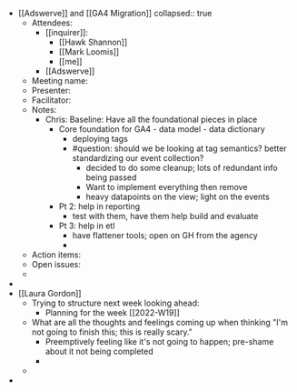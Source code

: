 - [[Adswerve]] and [[GA4 Migration]]
  collapsed:: true
	- Attendees:
		- [[inquirer]]:
			- [[Hawk Shannon]]
			- [[Mark Loomis]]
			- [[me]]
		- [[Adswerve]]
	- Meeting name:
	- Presenter:
	- Facilitator:
	- Notes:
		- Chris: Baseline: Have all the foundational pieces in place
			- Core foundation for GA4 - data model - data dictionary
				- deploying tags
				- #question: should we be looking at tag semantics? better standardizing our event collection?
					- decided to do some cleanup; lots of redundant info being passed
					- Want to implement everything then remove
					- heavy datapoints on the view; light on the events
			- Pt 2: help in reporting
				- test with them, have them help build and evaluate
			- Pt 3: help in etl
				- have flattener tools; open on GH from the agency
				-
	- Action items:
	- Open issues:
	-
-
- [[Laura Gordon]]
	- Trying to structure next week looking ahead:
		- Planning for the week [[2022-W19]]
	- What are all the thoughts and feelings coming up when thinking "I'm not going to finish this; this is really scary."
		- Preemptively feeling like it's not going to happen; pre-shame about it not being completed
		-
	-
-